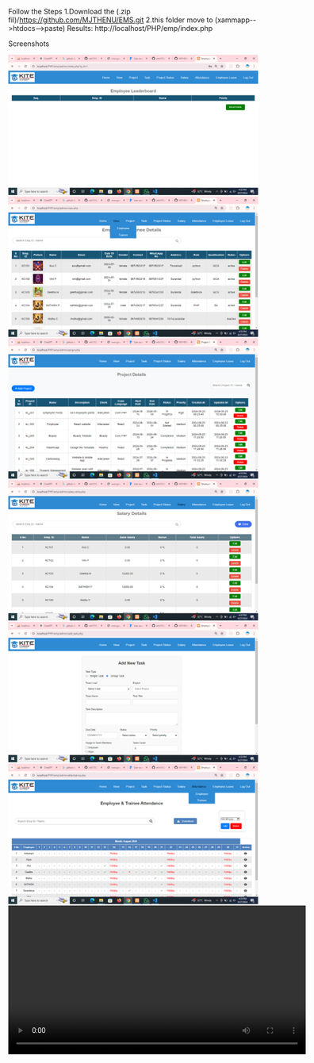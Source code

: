 Follow the Steps
    1.Download the (.zip fil)/https://github.com/MJTHENU/EMS.git
    2.this folder move to (xammapp-->htdocs-->paste)
    Results:  http://localhost/PHP/emp/index.php

Screenshots

<img src="./screenshot/home.png" alt="home">
<img src="./screenshot/view.png" alt="view">
<img src="./screenshot/project.png" alt="project">
<img src="./screenshot/attendance.png" alt="attendance">
<img src="./screenshot/add-pro.png" alt="add-project">
<img src="./screenshot/emp.png" alt="task">


<video width="600" controls>
  <source src="./screenshot/Employeee Management - Google Chrome 2024-08-27 16-27-52.mp4" type="video/mp4">
  Your browser does not support the
</video>